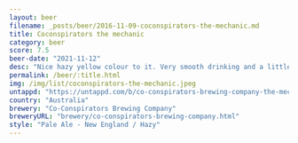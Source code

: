 ```yaml
---
layout: beer
filename: _posts/beer/2016-11-09-coconspirators-the-mechanic.md
title: Coconspirators the mechanic
category: beer
score: 7.5
beer-date: "2021-11-12"
desc: "Nice hazy yellow colour to it. Very smooth drinking and a little creamy"
permalink: /beer/:title.html
img: /img/list/coconspirators-the-mechanic.jpeg
untappd: "https://untappd.com/b/co-conspirators-brewing-company-the-mechanic/4222107"
country: "Australia"
brewery: "Co-Conspirators Brewing Company"
breweryURL: "brewery/co-conspirators-brewing-company.html"
style: "Pale Ale - New England / Hazy"
---
```

